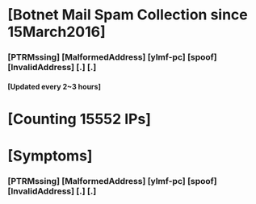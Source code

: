 # [Botnet Mail Spam Collection since 15March2016]
### [PTRMssing] [MalformedAddress] [ylmf-pc] [spoof] [InvalidAddress] [.] [.]
#### [Updated every 2~3 hours]

# [Counting 15552 IPs]

# [Symptoms] 
###   [PTRMssing] [MalformedAddress] [ylmf-pc] [spoof] [InvalidAddress] [.] [.]
